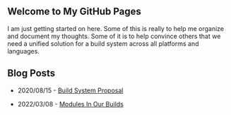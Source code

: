 ## Welcome to My GitHub Pages

I am just getting started on here. Some of this is really to help me organize and document my thoughts. Some of it is to help convince others that we need a unified solution for a build system across all platforms and languages.

## Blog Posts

* 2020/08/15 - [Build System Proposal ](blog/2020/08/15/build-system-proposal)

* 2022/03/08 - [Modules In Our Builds](blog/2022/03/08/modules-in-our-builds)